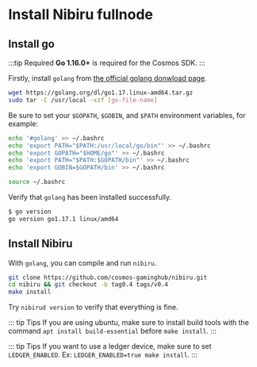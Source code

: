 # Install Nibiru fullnode

## Install go

:::tip Required
**Go 1.16.0+** is required for the Cosmos SDK.
:::

Firstly, install `golang` from [the official golang donwload page](https://golang.org/dl/).

```sh
wget https://golang.org/dl/go1.17.linux-amd64.tar.gz
sudo tar -C /usr/local -xzf [go-file-name]
```

Be sure to set your `$GOPATH`, `$GOBIN`, and `$PATH` environment variables, for example:

```sh
echo '#golang' >> ~/.bashrc
echo 'export PATH="$PATH:/usr/local/go/bin"' >> ~/.bashrc
echo 'export GOPATH="$HOME/go"' >> ~/.bashrc
echo 'export PATH="$PATH:$GOPATH/bin"' >> ~/.bashrc
echo 'export GOBIN=$GOPATH/bin' >> ~/.bashrc

source ~/.bashrc
```

Verify that `golang` has been installed successfully.

```sh
$ go version
go version go1.17.1 linux/amd64
```


## Install Nibiru
With `golang`, you can compile and run `nibiru`.

```sh
git clone https://github.com/cosmos-gaminghub/nibiru.git
cd nibiru && git checkout -b tag0.4 tags/v0.4
make install
```

Try `nibirud version` to verify that everything is fine.

::: tip Tips
If you are using ubuntu, make sure to install build tools with the command `apt install build-essential` before `make install`.
:::

::: tip Tips
If you want to use a ledger device, make sure to set `LEDGER_ENABLED`. Ex: `LEDGER_ENABLED=true make install`.
:::
